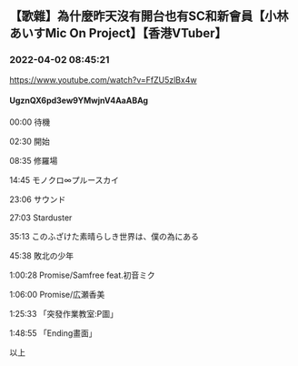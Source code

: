 ## 【歌雜】為什麼昨天沒有開台也有SC和新會員【小林あいすMic On Project】【香港VTuber】
### 2022-04-02 08:45:21
https://www.youtube.com/watch?v=FfZU5zlBx4w
#### UgznQX6pd3ew9YMwjnV4AaABAg
00:00 待機

02:30 開始

08:35 修羅場

14:45 モノクロ∞プルースカイ

23:06 サウンド

27:03 Starduster

35:13 このふざけた素晴らしき世界は、僕の為にある

45:38 敗北の少年

1:00:28 Promise/Samfree feat.初音ミク

1:06:00 Promise/広瀬香美

1:25:33 「突發作業教室:P圖」

1:48:55 「Ending畫面」

以上

